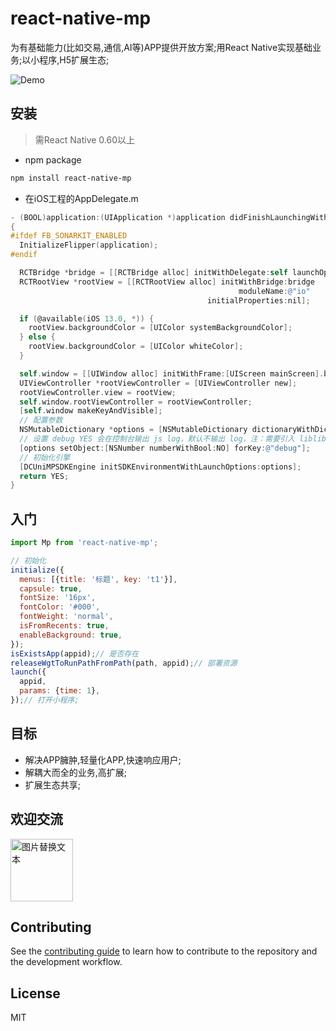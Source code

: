 # react-native-mp

为有基础能力(比如交易,通信,AI等)APP提供开放方案;用React Native实现基础业务;以小程序,H5扩展生态;

![Demo](https://pay-xinxiaomeng.oss-cn-beijing.aliyuncs.com/web/yhh/theme/20215/w8ufi-kea4f.gif "小程序")

## 安装

> 需React Native 0.60以上

- npm package

```sh
npm install react-native-mp
```

- 在iOS工程的AppDelegate.m

```objectivec
- (BOOL)application:(UIApplication *)application didFinishLaunchingWithOptions:(NSDictionary *)launchOptions
{
#ifdef FB_SONARKIT_ENABLED
  InitializeFlipper(application);
#endif

  RCTBridge *bridge = [[RCTBridge alloc] initWithDelegate:self launchOptions:launchOptions];
  RCTRootView *rootView = [[RCTRootView alloc] initWithBridge:bridge
                                                   moduleName:@"io"
                                            initialProperties:nil];

  if (@available(iOS 13.0, *)) {
    rootView.backgroundColor = [UIColor systemBackgroundColor];
  } else {
    rootView.backgroundColor = [UIColor whiteColor];
  }

  self.window = [[UIWindow alloc] initWithFrame:[UIScreen mainScreen].bounds];
  UIViewController *rootViewController = [UIViewController new];
  rootViewController.view = rootView;
  self.window.rootViewController = rootViewController;
  [self.window makeKeyAndVisible];
  // 配置参数
  NSMutableDictionary *options = [NSMutableDictionary dictionaryWithDictionary:launchOptions];
  // 设置 debug YES 会在控制台输出 js log，默认不输出 log，注：需要引入 liblibLog.a 库
  [options setObject:[NSNumber numberWithBool:NO] forKey:@"debug"];
  // 初始化引擎
  [DCUniMPSDKEngine initSDKEnvironmentWithLaunchOptions:options];
  return YES;
}
```

## 入门

```js
import Mp from 'react-native-mp';

// 初始化
initialize({
  menus: [{title: '标题', key: 't1'}],
  capsule: true,
  fontSize: '16px',
  fontColor: '#000',
  fontWeight: 'normal',
  isFromRecents: true,
  enableBackground: true,
});
isExistsApp(appid);// 是否存在
releaseWgtToRunPathFromPath(path, appid);// 部署资源
launch({
  appid,
  params: {time: 1},
});// 打开小程序;
```

## 目标

- 解决APP臃肿,轻量化APP,快速响应用户;
- 解耦大而全的业务,高扩展;
- 扩展生态共享;

## 欢迎交流

<img src="https://i.loli.net/2021/11/19/8DbdEz9Jjf4AG5i.png" alt="图片替换文本" width="100" height="100" />

## Contributing

See the [contributing guide](CONTRIBUTING.md) to learn how to contribute to the repository and the development workflow.

## License

MIT
